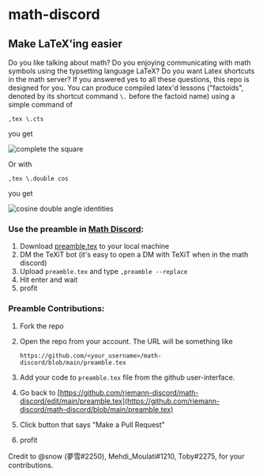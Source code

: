 # math-discord

## Make LaTeX'ing easier
Do you like talking about math? Do you enjoying communicating with math symbols using the typsetting language LaTeX? Do you want Latex shortcuts in the math server? If you answered yes to all these questions, this repo is designed for you. You can produce compiled latex'd lessons ("factoids", denoted by its shortcut command `\.` before the factoid name) using a simple command of 

`,tex \.cts`

you get

![complete the square](https://raw.githubusercontent.com/riemann-discord/math-discord/main/img/cts.png)

Or with 

`,tex \.double cos`

you get

![cosine double angle identities](https://raw.githubusercontent.com/riemann-discord/math-discord/main/img/double-cos.png)

### Use the preamble in [Math Discord](https://discord.gg/math):
1. Download [preamble.tex](https://github.com/riemann-discord/math-discord/blob/main/preamble.tex) to your local machine
2. DM the TeXiT bot (it's easy to open a DM with TeXiT when in the math discord)
3. Upload `preamble.tex` and type `,preamble --replace`
4. Hit enter and wait
5. profit

### Preamble Contributions:
1. Fork the repo
2. Open the repo from your account. The URL will be something like

    `https://github.com/<your_username>/math-discord/blob/main/preamble.tex`

3. Add your code to `preamble.tex` file from the github user-interface.
4. Go back to 
    [https://github.com/riemann-discord/math-discord/edit/main/preamble.tex](https://github.com/riemann-discord/math-discord/blob/main/preamble.tex)
5. Click button that says "Make a Pull Request"
6. profit

Credit to
@snow (夢雪#2250), Mehdi_Moulati#1210, Toby#2275, 
for your contributions.
